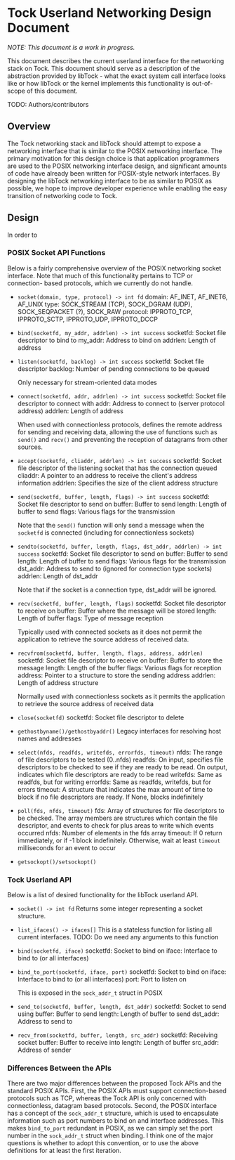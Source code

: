 Tock Userland Networking Design Document
========================================

_NOTE: This document is a work in progress._

This document describes the current userland interface for the networking stack
on Tock. This document should serve as a description of the abstraction
provided by libTock - what the exact system call interface looks like or how
libTock or the kernel implements this functionality is out-of-scope of this
document.

TODO: Authors/contributors

## Overview
The Tock networking stack and libTock should attempt to expose a networking
interface that is similar to the POSIX networking interface. The primary
motivation for this design choice is that application programmers are used
to the POSIX networking interface design, and significant amounts of code
have already been written for POSIX-style network interfaces. By designing
the libTock networking interface to be as similar to POSIX as possible, we
hope to improve developer experience while enabling the easy transition of
networking code to Tock.

## Design
In order to 

### POSIX Socket API Functions
Below is a fairly comprehensive overview of the POSIX networking socket
interface. Note that much of this functionality pertains to TCP or connection-
based protocols, which we currently do not handle.

- `socket(domain, type, protocol) -> int fd`
    domain: AF_INET, AF_INET6, AF_UNIX
    type: SOCK_STREAM (TCP), SOCK_DGRAM (UDP), SOCK_SEQPACKET (?), SOCK_RAW
    protocol: IPPROTO_TCP, IPPROTO_SCTP, IPPROTO_UDP, IPPROTO_DCCP

- `bind(socketfd, my_addr, addrlen) -> int success`
    socketfd: Socket file descriptor to bind to
    my_addr: Address to bind on
    addrlen: Length of address

- `listen(socketfd, backlog) -> int success`
    socketfd: Socket file descriptor
    backlog: Number of pending connections to be queued

    Only necessary for stream-oriented data modes

- `connect(socketfd, addr, addrlen) -> int success`
    socketfd: Socket file descriptor to connect with
    addr: Address to connect to (server protocol address)
    addrlen: Length of address

    When used with connectionless protocols, defines the remote address for
    sending and receiving data, allowing the use of functions such as `send()`
    and `recv()` and preventing the reception of datagrams from other sources.

- `accept(socketfd, cliaddr, addrlen) -> int success`
    socketfd: Socket file descriptor of the listening socket that has the
    connection queued
    cliaddr: A pointer to an address to receive the client's address information
    addrlen: Specifies the size of the client address structure

- `send(socketfd, buffer, length, flags) -> int success`
    socketfd: Socket file descriptor to send on
    buffer: Buffer to send
    length: Length of buffer to send
    flags: Various flags for the transmission

    Note that the `send()` function will only send a message when the `socketfd`
    is connected (including for connectionless sockets)

- `sendto(socketfd, buffer, length, flags, dst_addr, addrlen) -> int success`
    socketfd: Socket file descriptor to send on
    buffer: Buffer to send
    length: Length of buffer to send
    flags: Various flags for the transmission
    dst_addr: Address to send to (ignored for connection type sockets)
    addrlen: Length of dst_addr

    Note that if the socket is a connection type, dst_addr will be ignored.

- `recv(socketfd, buffer, length, flags)`
    socketfd: Socket file descriptor to receive on
    buffer: Buffer where the message will be stored
    length: Length of buffer
    flags: Type of message reception

    Typically used with connected sockets as it does not permit the application
    to retrieve the source address of received data.

- `recvfrom(socketfd, buffer, length, flags, address, addrlen)`
    socketfd: Socket file descriptor to receive on
    buffer: Buffer to store the message
    length: Length of the buffer
    flags: Various flags for reception
    address: Pointer to a structure to store the sending address
    addrlen: Length of address structure

    Normally used with connectionless sockets as it permits the application to
    retrieve the source address of received data

- `close(socketfd)`
    socketfd: Socket file descriptor to delete

- `gethostbyname()/gethostbyaddr()`
    Legacy interfaces for resolving host names and addresses

- `select(nfds, readfds, writefds, errorfds, timeout)`
    nfds: The range of file descriptors to be tested (0..nfds)
    readfds: On input, specifies file descriptors to be checked to see if they
    are ready to be read. On output, indicates which file descriptors are ready
    to be read
    writefds: Same as readfds, but for writing
    errorfds: Same as readfds, writefds, but for errors
    timeout: A structure that indicates the max amount of time to block if
    no file descriptors are ready. If None, blocks indefinitely

- `poll(fds, nfds, timeout)`
    fds: Array of structures for file descriptors to be checked. The array
    members are structures which contain the file descriptor, and events
    to check for plus areas to write which events occurred
    nfds: Number of elements in the fds array
    timeout: If 0 return immediately, or if -1 block indefinitely. Otherwise,
    wait at least `timeout` milliseconds for an event to occur

- `getsockopt()/setsockopt()`

### Tock Userland API
Below is a list of desired functionality for the libTock userland API.

- `socket() -> int fd`
    Returns some integer representing a socket structure.

- `list_ifaces() -> ifaces[]`
    This is a stateless function for listing all current interfaces.
    TODO: Do we need any arguments to this function

- `bind(socketfd, iface)`
    socketfd: Socket to bind on
    iface: Interface to bind to (or all interfaces)

- `bind_to_port(socketfd, iface, port)`
    socketfd: Socket to bind on
    iface: Interface to bind to (or all interfaces)
    port: Port to listen on

    This is exposed in the `sock_addr_t` struct in POSIX

- `send_to(socketfd, buffer, length, dst_addr)`
    socketfd: Socket to send using
    buffer: Buffer to send
    length: Length of buffer to send
    dst_addr: Address to send to

- `recv_from(socketfd, buffer, length, src_addr)`
    socketfd: Receiving socket
    buffer: Buffer to receive into
    length: Length of buffer
    src_addr: Address of sender

### Differences Between the APIs
There are two major differences between the proposed Tock APIs and the standard
POSIX APIs. First, the POSIX APIs must support connection-based protocols such
as TCP, whereas the Tock API is only concerned with connectionless, datagram
based protocols. Second, the POSIX interface has a concept of the `sock_addr_t`
structure, which is used to encapsulate information such as port numbers to
bind on and interface addresses. This makes `bind_to_port` redundant in POSIX,
as we can simply set the port number in the `sock_addr_t` struct when binding.
I think one of the major questions is whether to adopt this convention, or to
use the above definitions for at least the first iteration.
